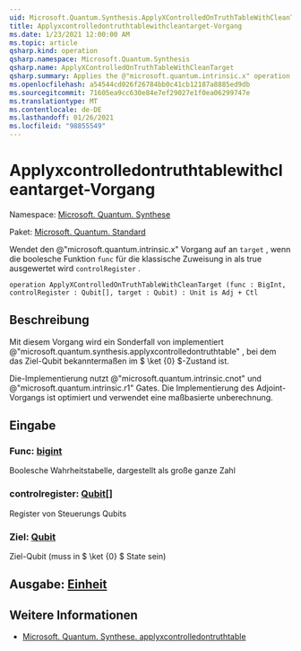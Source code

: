 ```yaml
---
uid: Microsoft.Quantum.Synthesis.ApplyXControlledOnTruthTableWithCleanTarget
title: Applyxcontrolledontruthtablewithcleantarget-Vorgang
ms.date: 1/23/2021 12:00:00 AM
ms.topic: article
qsharp.kind: operation
qsharp.namespace: Microsoft.Quantum.Synthesis
qsharp.name: ApplyXControlledOnTruthTableWithCleanTarget
qsharp.summary: Applies the @"microsoft.quantum.intrinsic.x" operation on `target`, if the Boolean function `func` evaluates to true for the classical assignment in `controlRegister`.
ms.openlocfilehash: a54544cd026f26784bb0c41cb12187a8885ed9db
ms.sourcegitcommit: 71605ea9cc630e84e7ef29027e1f0ea06299747e
ms.translationtype: MT
ms.contentlocale: de-DE
ms.lasthandoff: 01/26/2021
ms.locfileid: "98855549"
---
```

# <a name="applyxcontrolledontruthtablewithcleantarget-operation"></a>Applyxcontrolledontruthtablewithcleantarget-Vorgang

Namespace: [Microsoft. Quantum. Synthese](xref:Microsoft.Quantum.Synthesis)

Paket: [Microsoft. Quantum. Standard](https://nuget.org/packages/Microsoft.Quantum.Standard)


Wendet den @"microsoft.quantum.intrinsic.x" Vorgang auf an `target` , wenn die boolesche Funktion `func` für die klassische Zuweisung in als true ausgewertet wird `controlRegister` .

```qsharp
operation ApplyXControlledOnTruthTableWithCleanTarget (func : BigInt, controlRegister : Qubit[], target : Qubit) : Unit is Adj + Ctl
```


## <a name="description"></a>Beschreibung

Mit diesem Vorgang wird ein Sonderfall von implementiert @"microsoft.quantum.synthesis.applyxcontrolledontruthtable" , bei dem das Ziel-Qubit bekanntermaßen im $ \ket {0} $-Zustand ist.

Die-Implementierung nutzt @"microsoft.quantum.intrinsic.cnot" und @"microsoft.quantum.intrinsic.r1" Gates.  Die Implementierung des Adjoint-Vorgangs ist optimiert und verwendet eine maßbasierte unberechnung.

## <a name="input"></a>Eingabe

### <a name="func--bigint"></a>Func: [bigint](xref:microsoft.quantum.lang-ref.bigint)

Boolesche Wahrheitstabelle, dargestellt als große ganze Zahl


### <a name="controlregister--qubit"></a>controlregister: [Qubit](xref:microsoft.quantum.lang-ref.qubit)[]

Register von Steuerungs Qubits


### <a name="target--qubit"></a>Ziel: [Qubit](xref:microsoft.quantum.lang-ref.qubit)

Ziel-Qubit (muss in $ \ket {0} $ State sein)



## <a name="output--unit"></a>Ausgabe: [Einheit](xref:microsoft.quantum.lang-ref.unit)



## <a name="see-also"></a>Weitere Informationen

- [Microsoft. Quantum. Synthese. applyxcontrolledontruthtable](xref:Microsoft.Quantum.Synthesis.ApplyXControlledOnTruthTable)